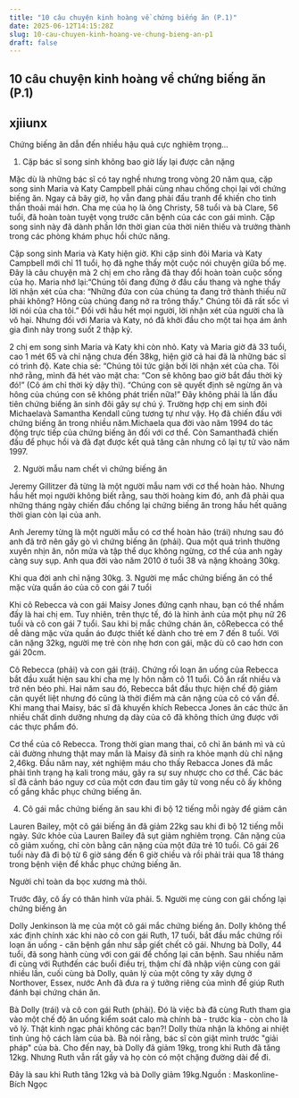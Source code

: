 ```yaml
---
title: "10 câu chuyện kinh hoàng về chứng biếng ăn (P.1)"
date: 2025-06-12T14:15:28Z
slug: 10-cau-chuyen-kinh-hoang-ve-chung-bieng-an-p1
draft: false
---
```


## 10 câu chuyện kinh hoàng về chứng biếng ăn (P.1)

## xjiiunx

Chứng biếng ăn dẫn đến nhiều hậu quả cực nghiêm trọng...
1. Cặp bác sĩ song sinh không bao giờ lấy lại được cân nặng

Mặc dù là những bác sĩ có tay nghề nhưng trong vòng 20 năm qua, cặp song sinh Maria và Katy Campbell phải cùng nhau chống chọi lại với chứng biếng ăn. Ngay cả bây giờ, họ vẫn đang phải đấu tranh để khiến cho tinh thần thoải mái hơn. Cha mẹ của họ là ông Christy, 58 tuổi và bà Clare, 56 tuổi, đã hoàn toàn tuyệt vọng trước căn bệnh của các con gái mình. Cặp song sinh này đã dành phần lớn thời gian của thời niên thiếu và trưởng thành trong các phòng khám phục hồi chức năng. 


Cặp song sinh Maria và Katy hiện giờ.​
Khi cặp sinh đôi Maria và Katy Campbell mới chỉ 11 tuổi, họ đã nghe thấy một cuộc nói chuyện giữa bố mẹ. Đây là câu chuyện mà 2 chị em cho rằng đã thay đổi hoàn toàn cuộc sống của họ. Maria nhớ lại:“Chúng tôi đang đứng ở đầu cầu thang và nghe thấy lời nhận xét của cha: “Những đứa con của chúng ta đang trở thành thiếu nữ phải không? Hông của chúng đang nở ra trông thấy." Chúng tôi đã rất sốc vì lời nói của cha tôi.” Đối với hầu hết mọi người, lời nhận xét của người cha là vô hại. Nhưng đối với Maria và Katy, nó đã khởi đầu cho một tai họa ám ảnh gia đình này trong suốt 2 thập kỷ.


2 chị em song sinh Maria và Katy khi còn nhỏ.​
Katy và Maria giờ đã 33 tuổi, cao 1 mét 65 và chỉ nặng chưa đến 38kg, hiện giờ cả hai đã là những bác sĩ có trình độ. Kate chia sẻ: “Chúng tôi tức giận bởi lời nhận xét của cha. Tôi nhớ rằng, mình đã hét vào mặt cha: “Con sẽ không bao giờ bắt đầu thời kỳ đó!” (Cô ám chỉ thời kỳ dậy thì). “Chúng con sẽ quyết định sẽ ngừng ăn và hông của chúng con sẽ không phát triển nữa!”
​
Đây không phải là lần đầu tiên chứng biếng ăn sinh đôi gây sự chú ý. Trường hợp chị em sinh đôi Michaelavà Samantha Kendall cũng tương tự như vậy. Họ đã chiến đấu với chứng biếng ăn trong nhiều năm.Michaela qua đời vào năm 1994 do tác động trực tiếp của chứng biếng ăn đối với cơ thể. Còn Samanthađã chiến đấu để phục hồi và đã đạt được kết quả tăng cân nhưng cô lại tự tử vào năm 1997.

2. Người mẫu nam chết vì chứng biếng ăn

Jeremy Gillitzer đã từng là một người mẫu nam với cơ thể hoàn hảo. Nhưng hầu hết mọi người không biết rằng, sau thời hoàng kim đó, anh đã phải qua những tháng ngày chiến đấu chống lại chứng biếng ăn trong hầu hết quãng thời gian còn lại của anh. 


Anh Jeremy từng là một người mẫu có cơ thể hoàn hảo (trái)
nhưng sau đó anh đã trở nên gầy gò vì chứng biếng ăn (phải).​
Qua một quá trình thường xuyên nhịn ăn, nôn mửa và tập thể dục không ngừng, cơ thể của anh ngày càng suy sụp. Anh qua đời vào năm 2010 ở tuổi 38 và nặng khoảng 30kg.


Khi qua đời anh chỉ nặng 30kg.​
3. Người mẹ mắc chứng biếng ăn có thể mặc vừa quần áo của cô con gái 7 tuổi

Khi cô Rebecca và con gái Maisy Jones đứng cạnh nhau, bạn có thể nhầm đấy là hai chị em. Tuy nhiên, trên thực tế, đó là hình ảnh của một phụ nữ 26 tuổi và cô con gái 7 tuổi. Sau khi bị mắc chứng chán ăn, côRebecca có thể dễ dàng mặc vừa quần áo được thiết kế dành cho trẻ em 7 đến 8 tuổi. Với cân nặng 32kg, người mẹ trẻ còn nhẹ hơn con gái, mặc dù cô cao hơn con gái 20cm.


Cô Rebecca (phải) và con gái (trái).​
Chứng rối loạn ăn uống của Rebecca bắt đầu xuất hiện sau khi cha mẹ ly hôn năm cô 11 tuổi. Cô ăn rất nhiều và trở nên béo phì. Hai năm sau đó, Rebecca bắt đầu thực hiện chế độ giảm cân quyết liệt nhưng đó cũng là thời điểm mà cân nặng của cô có vấn đề. Khi mang thai Maisy, bác sĩ đã khuyến khích Rebecca Jones ăn các thức ăn nhiều chất dinh dưỡng nhưng dạ dày của cô đã không thích ứng được với các thực phẩm đó. 


Cơ thể của cô Rebecca.​
Trong thời gian mang thai, cô chỉ ăn bánh mì và củ cải đường nhưng thật may mắn là Maisy đã sinh ra khỏe mạnh dù chỉ nặng 2,46kg. Đầu năm nay, xét nghiệm máu cho thấy Rebacca Jones đã mắc phải tình trạng hạ kali trong máu, gây ra sự suy nhược cho cơ thể. Các bác sĩ đã cảnh báo nguy cơ của một cơn đau tim gây tử vong nếu cô ấy không cố gắng khắc phục chứng biếng ăn. 

4. Cô gái mắc chứng biếng ăn sau khi đi bộ 12 tiếng mỗi ngày để giảm cân

Lauren Bailey, một cô gái biếng ăn đã giảm 22kg sau khi đi bộ 12 tiếng mỗi ngày. Sức khỏe của Lauren Bailey đã sụt giảm nghiêm trọng. Cân nặng của cô giảm xuống, chỉ còn bằng cân nặng của một đứa trẻ 10 tuổi. Cô gái 26 tuổi này đã đi bộ từ 6 giờ sáng đến 6 giờ chiều và rồi phải trải qua 18 tháng trong bệnh viện để khắc phục chứng biếng ăn.


Người chỉ toàn da bọc xương mà thôi.​

Trước đây, cô ấy có thân hình vừa phải.​
5. Người mẹ cùng con gái chống lại chứng biếng ăn

Dolly Jenkinson là mẹ của một cô gái mắc chứng biếng ăn. Dolly không thể xác định chính xác khi nào cô con gái Ruth, 17 tuổi, bắt đầu mắc chứng rối loạn ăn uống - căn bệnh gần như sắp giết chết cô gái. Nhưng bà Dolly, 44 tuổi, đã song hành cùng với con gái để chống lại căn bệnh. Sau nhiều năm đi cùng với Ruthđến các buổi điều trị, thậm chí đã nhập viện cùng con gái nhiều lần, cuối cùng bà Dolly, quản lý của một công ty xây dựng ở Northover, Essex, nước Anh đã đưa ra ý tưởng riêng của mình để giúp Ruth đánh bại chứng chán ăn.


Bà Dolly (trái) và cô con gái Ruth (phải).​
Đó là việc bà đã cùng Ruth tham gia vào một chế độ ăn uống kiểm soát calo mà chính bà - trước kia - còn cho là vô lý. Thật kinh ngạc phải không các bạn?! Dolly thừa nhận là không ai nhiệt tình ủng hộ cách làm của bà. Bà nói rằng, bác sĩ còn giật mình trước "giải pháp" của bà. Cho đến nay, bà Dolly đã giảm 19kg, trong khi Ruth đã tăng 12kg. Nhưng Ruth vẫn rất gầy và họ còn có một chặng đường dài để đi.

​Đây là sau khi Ruth tăng 12kg và bà Dolly giảm 19kg.​​Nguồn : Maskonline- Bích Ngọc​